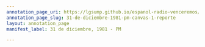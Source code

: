 ```yaml
---
annotation_page_uri: https://lgsump.github.io/espanol-radio-venceremos/annotations/31-de-diciembre-1981-pm-canvas-1-reporte.json
annotation_page_slug: 31-de-diciembre-1981-pm-canvas-1-reporte
layout: annotation_page
manifest_label: 31 de diciembre, 1981 - PM

---
```

